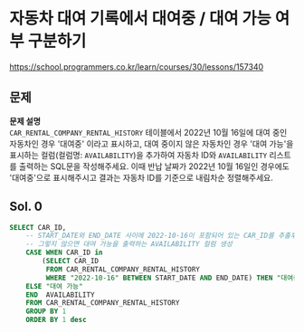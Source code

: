 # 자동차 대여 기록에서 대여중 / 대여 가능 여부 구분하기
https://school.programmers.co.kr/learn/courses/30/lessons/157340

## 문제
**문제 설명**   
`CAR_RENTAL_COMPANY_RENTAL_HISTORY` 테이블에서 2022년 10월 16일에 대여 중인 자동차인 경우 '대여중' 이라고 표시하고, 대여 중이지 않은 자동차인 경우 '대여 가능'을 표시하는 컬럼(컬럼명: `AVAILABILITY`)을 추가하여 자동차 ID와 `AVAILABILITY` 리스트를 출력하는 SQL문을 작성해주세요. 이때 반납 날짜가 2022년 10월 16일인 경우에도 '대여중'으로 표시해주시고 결과는 자동차 ID를 기준으로 내림차순 정렬해주세요.

## Sol. 0
```sql
SELECT CAR_ID,
    -- START_DATE와 END_DATE 사이에 2022-10-16이 포함되어 있는 CAR_ID를 추출후 대여중이라고 출력
    -- 그렇지 않으면 대여 가능을 출력하는 AVAILABILITY 컬럼 생성
    CASE WHEN CAR_ID in 
        (SELECT CAR_ID 
         FROM CAR_RENTAL_COMPANY_RENTAL_HISTORY
         WHERE "2022-10-16" BETWEEN START_DATE AND END_DATE) THEN "대여중"
    ELSE "대여 가능"
    END  AVAILABILITY
    FROM CAR_RENTAL_COMPANY_RENTAL_HISTORY
    GROUP BY 1
    ORDER BY 1 desc
```
